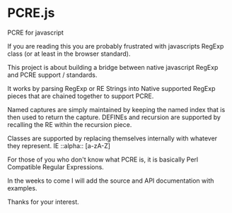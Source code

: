 PCRE.js
=======

PCRE for javascript

If you are reading this you are probably frustrated with javascripts RegExp class (or at least in the browser standard).

This project is about building a bridge between native javascript RegExp and PCRE support / standards.

It works by parsing RegExp or RE Strings into Native supported RegExp pieces that are chained together to support PCRE.

Named captures are simply maintained by keeping the named index that is then used to return the capture.  DEFINEs and recursion are supported by recalling the RE within the recursion piece.

Classes are supported by replacing themselves internally with whatever they represent.  IE ::alpha:: [a-zA-Z]

For those of you who don't know what PCRE is, it is basically Perl Compatible Regular Expressions.

In the weeks to come I will add the source and API documentation with examples.

Thanks for your interest.
